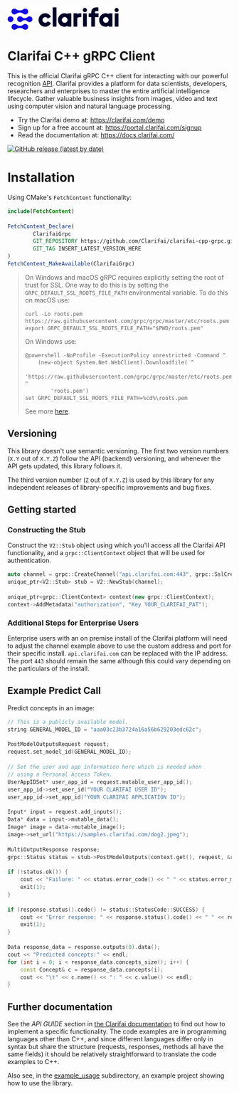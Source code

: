 ![Clarifai logo](docs/logo.png)

# Clarifai C++ gRPC Client

This is the official Clarifai gRPC C++ client for interacting with our powerful recognition [API](https://docs.clarifai.com).
Clarifai provides a platform for data scientists, developers, researchers and enterprises to master the entire
artificial intelligence lifecycle. Gather valuable business insights from images, video and text using computer vision
and natural language processing.

* Try the Clarifai demo at: https://clarifai.com/demo
* Sign up for a free account at: https://portal.clarifai.com/signup
* Read the documentation at: https://docs.clarifai.com/

[![GitHub release (latest by date)](https://img.shields.io/github/v/release/Clarifai/clarifai-cpp-grpc)](https://github.com/Clarifai/clarifai-cpp-grpc/releases)

# Installation

Using CMake's `FetchContent` functionality:

```cmake
include(FetchContent)

FetchContent_Declare(
        ClarifaiGrpc
        GIT_REPOSITORY https://github.com/Clarifai/clarifai-cpp-grpc.git
        GIT_TAG INSERT_LATEST_VERSION_HERE
)
FetchContent_MakeAvailable(ClarifaiGrpc)
```

> On Windows and macOS gRPC requires explicitly setting the root of trust for SSL. One way to do this is by setting the `GRPC_DEFAULT_SSL_ROOTS_FILE_PATH` environmental variable. To do this on macOS use:
>
> ```
> curl -Lo roots.pem https://raw.githubusercontent.com/grpc/grpc/master/etc/roots.pem
> export GRPC_DEFAULT_SSL_ROOTS_FILE_PATH="$PWD/roots.pem"
> ```
>
> On Windows use:
>
> ```
> @powershell -NoProfile -ExecutionPolicy unrestricted -Command ^
>     (new-object System.Net.WebClient).Downloadfile( ^
>         'https://raw.githubusercontent.com/grpc/grpc/master/etc/roots.pem', ^
>         'roots.pem')
> set GRPC_DEFAULT_SSL_ROOTS_FILE_PATH=%cd%\roots.pem
> ```
> See more [here](https://github.com/grpc/grpc/issues/16571).

## Versioning

This library doesn't use semantic versioning. The first two version numbers (`X.Y` out of `X.Y.Z`) follow the API (backend) versioning, and
whenever the API gets updated, this library follows it.

The third version number (`Z` out of `X.Y.Z`) is used by this library for any independent releases of library-specific improvements and bug fixes.

## Getting started

### Constructing the Stub

Construct the `V2::Stub` object using which you'll access all the Clarifai API functionality, and
a `grpc::ClientContext` object that will be used for authentication.

```c++
auto channel = grpc::CreateChannel("api.clarifai.com:443", grpc::SslCredentials(grpc::SslCredentialsOptions()));
unique_ptr<V2::Stub> stub = V2::NewStub(channel);

unique_ptr<grpc::ClientContext> context(new grpc::ClientContext);
context->AddMetadata("authorization", "Key YOUR_CLARIFAI_PAT");
```

### Additional Steps for Enterprise Users

Enterprise users with an on premise install of the Clarifai platform will need to adjust the channel example above to use the custom address and port for their specific install.  `api.clarifai.com` can be replaced with the IP address.  The port `443` should remain the same although this could vary depending on the particulars of the install.

## Example Predict Call

Predict concepts in an image:

```c++
// This is a publicly available model.
string GENERAL_MODEL_ID = "aaa03c23b3724a16a56b629203edc62c";

PostModelOutputsRequest request;
request.set_model_id(GENERAL_MODEL_ID);

// Set the user and app information here which is needed when
// using a Personal Access Token.
UserAppIDSet* user_app_id = request.mutable_user_app_id();
user_app_id->set_user_id("YOUR CLARIFAI USER ID");
user_app_id->set_app_id("YOUR CLARIFAI APPLICATION ID");

Input* input = request.add_inputs();
Data* data = input->mutable_data();
Image* image = data->mutable_image();
image->set_url("https://samples.clarifai.com/dog2.jpeg");

MultiOutputResponse response;
grpc::Status status = stub->PostModelOutputs(context.get(), request, &response);

if (!status.ok()) {
    cout << "Failure: " << status.error_code() << " " << status.error_message() << endl;
    exit(1);
}

if (response.status().code() != status::StatusCode::SUCCESS) {
    cout << "Error response: " << response.status().code() << " " << response.status().description() << " " << response.status().details() << endl;
    exit(1);
}

Data response_data = response.outputs(0).data();
cout << "Predicted concepts:" << endl;
for (int i = 0; i < response_data.concepts_size(); i++) {
    const Concept& c = response_data.concepts(i);
    cout << "\t" << c.name() << ": " << c.value() << endl;
}
```

## Further documentation

See the *API GUIDE* section in [the Clarifai documentation](https://docs.clarifai.com) to find out how to implement
a specific functionality. The code examples are in programming languages other than C++, and since different languages
differ only in syntax but share the structure (requests, responses, methods all have the same fields) it should be
relatively straightforward to translate the code examples to C++.

Also see, in the [example_usage](https://github.com/Clarifai/clarifai-cpp-grpc/tree/master/tests) subdirectory,
an example project showing how to use the library.
